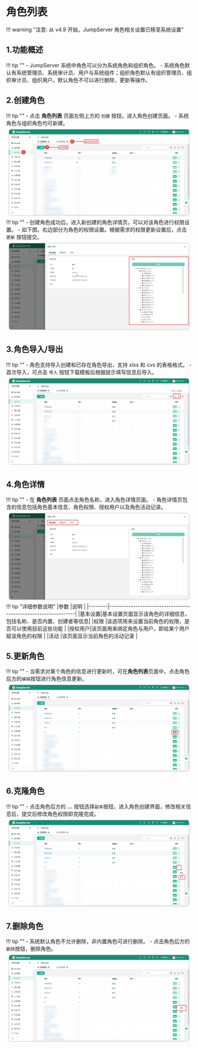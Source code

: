 # 角色列表

!!! warning "注意: 从 v4.9 开始，JumpServer 角色相关设置已移至系统设置"

## 1.功能概述
!!! tip ""
    - JumpServer 系统中角色可以分为系统角色和组织角色。
    - 系统角色默认有系统管理员、系统审计员、用户与系统组件；组织角色默认有组织管理员、组织审计员、组织用户。默认角色不可以进行删除，更新等操作。

## 2.创建角色
!!! tip ""
    - 点击 **角色列表** 页面左侧上方的 ``创建`` 按钮，进入角色创建页面。
    - 系统角色与组织角色均可新建。
![role_list_01](../../../img/v4_role_list_01.png)
!!! tip ""
    - 创建角色成功后，进入新创建的角色详情页，可以对该角色进行权限设置。
    - 如下图，右边部分为角色的权限设置。根据需求的权限更新设置后，点击 ``更新`` 按钮提交。
![role_list_02](../../../img/v4_role_list_02.png)

## 3.角色导入/导出
!!! tip ""
    - 角色支持导入创建和已存在角色导出，支持 xlxs 和 cvs 的表格格式。
    - 首次导入，可点击 ``导入`` 按钮下载模板后根据提示填写信息后导入。
![role_list_03](../../../img/v4_role_list_03.png)

## 4.角色详情
!!! tip ""
    - 在 **角色列表** 页面点击角色名称，进入角色详情页面。
    - 角色详情页包含的信息包括角色基本信息、角色权限、授权用户以及角色活动记录。
![role_list_04](../../../img/v4_role_list_04.png)
!!! tip "详细参数说明"
|参数    |说明                                                           |
|--------|---------------------------------------------------------------|
|基本设置|基本设置页面显示该角色的详细信息，包括名称、是否内置、创建者等信息|
|权限    |该选项用来设置当前角色的权限，是否可以使用目前这些功能           |
|授权用户|该页面用来绑定角色与用户，即给某个用户赋该角色的权限             |
|活动    |该页面显示当前角色的活动记录                                  |

## 5.更新角色
!!! tip ""
    - 当需求对某个角色的信息进行更新时，可在**角色列表**页面中，点击角色后方的``编辑``按钮进行角色信息更新。
![role_list_05](../../../img/v4_role_list_05.png)

## 6.克隆角色
!!! tip ""
    - 点击角色后方的 **...** 按钮选择``副本``按钮，进入角色创建界面，修改相关信息后，提交后修改角色权限即克隆完成。
![role_list_06](../../../img/v4_role_list_06.png)

## 7.删除角色
!!! tip ""
    - 系统默认角色不允许删除，非内置角色可进行删除。
    - 点击角色后方的``删除``按钮，删除角色。
![role_list_07](../../../img/v4_role_list_07.png)